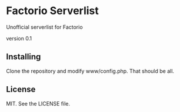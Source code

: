 # Factorio Serverlist

Unofficial serverlist for Factorio

version 0.1

## Installing

Clone the repository and modify www/config.php. That should be all.

## License

MIT. See the LICENSE file.

